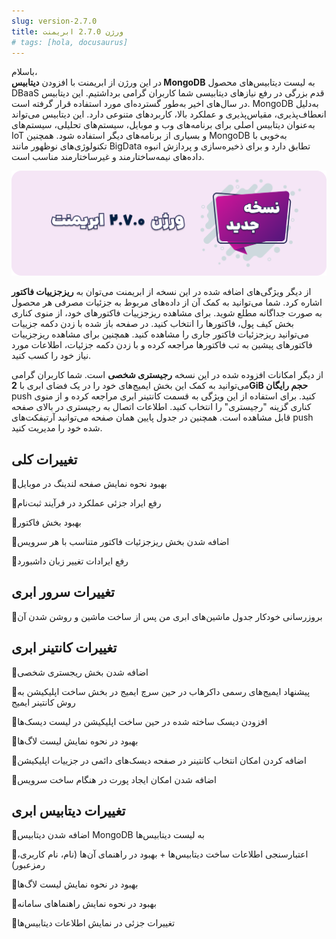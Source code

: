 ```yaml
---
slug: version-2.7.0
title: ورژن 2.7.0 ابریمنت
# tags: [hola, docusaurus]
---
```


باسلام، <br />
در این ورژن از ابریمنت با افزودن **دیتابیس MongoDB** به لیست دیتابیس‌های محصول DBaaS قدم بزرگی در رفع نیازهای دیتابیسی شما کاربران گرامی برداشتیم. این دیتابیس در سال‌های اخیر به‌طور گسترده‌ای مورد استفاده قرار گرفته است. MongoDB به‌دلیل انعطاف‌پذیری، مقیاس‌پذیری و عملکرد بالا، کاربردهای متنوعی دارد. این دیتابیس می‌تواند به‌عنوان دیتابیس اصلی برای برنامه‌های وب‌ و موبایل، سیستم‌های تحلیلی، سیستم‌های IoT و بسیاری از برنامه‌های دیگر استفاده شود. همچنین MongoDB به‌خوبی با تکنولوژی‌های نوظهور مانند BigData تطابق دارد و برای ذخیره‌سازی و پردازش انبوه داده‌های نیمه‌ساختارمند و غیرساختارمند مناسب است.  

![New Release Banner](./pic-abriment-ver2.7.0.png)
<!--truncate-->

از دیگر ویژگی‌های اضافه شده در این نسخه از ابریمنت می‌توان به **ریزجزییات فاکتور** اشاره کرد. شما می‌توانید به کمک آن از داده‌های مربوط به جزئیات مصرفی هر محصول به صورت جداگانه مطلع شوید. برای مشاهده ریزجزییات فاکتورهای خود، از منوی کناری بخش کیف پول، فاکتورها را انتخاب کنید. در صفحه باز شده با زدن دکمه جزییات می‌توانید ریزجزئیات فاکتور جاری را مشاهده کنید. همچنین برای مشاهده ریزجزییات فاکتورهای پیشین به تب فاکتورها مراجعه کرده و با زدن دکمه جزئیات، اطلاعات مورد نیاز خود را کسب کنید.

از دیگر امکانات افزوده شده در این نسخه **رجیستری شخصی** است. شما کاربران گرامی می‌توانید به کمک این بخش ایمیج‌های خود را در یک فضای ابری با **2‌‌GiB حجم رایگان** push کنید. برای استفاده از این ویژگی به قسمت کانتینر ابری مراجعه کرده و از منوی کناری گزینه "رجیستری"  را انتخاب کنید. اطلاعات اتصال به رجیستری در بالای صفحه قابل مشاهده است. همچنین در جدول پایین همان صفحه می‌توانید آرتیفکت‌های push شده خود را مدیریت کنید.

## تغییرات کلی

📌بهبود نحوه نمایش صفحه لندینگ در موبایل

📌رفع ایراد جزئی عملکرد در فرآیند ثبت‌نام

📌بهبود بخش فاکتور 

📌اضافه شدن بخش ریزجزئیات فاکتور متناسب با هر سرویس

📌رفع ایرادات تغییر زبان داشبورد


## تغییرات سرور ابری

📌بروزرسانی خودکار جدول ماشین‌های ابری من پس از ساخت ماشین و روشن شدن آن


## تغییرات کانتینر ابری

📌اضافه شدن بخش ریجستری شخصی

📌پیشنهاد ایمیج‌های رسمی داکرهاب در حین سرچ ایمیج در بخش ساخت اپلیکیشن به روش کانتینر ایمیج

📌افزودن دیسک ساخته شده در حین ساخت اپلیکیشن در لیست دیسک‌ها

📌بهبود در نحوه نمایش لیست لاگ‌ها

📌اضافه کردن امکان انتخاب کانتینر در صفحه دیسک‌های دائمی در جزییات اپلیکیشن

📌اضافه شدن امکان ایجاد پورت در هنگام ساخت سرویس 


## تغییرات دیتابیس ابری

📌اضافه شدن دیتابیس MongoDB به لیست دیتابیس‌ها

📌اعتبارسنجی اطلاعات ساخت دیتابیس‌ها + بهبود در راهنمای آن‌ها (نام، نام کاربری، رمزعبور)

📌بهبود در نحوه نمایش لیست لاگ‌ها

📌بهبود در نحوه نمایش راهنماهای سامانه

📌تغییرات جزئی در نمایش اطلاعات دیتابیس‌ها